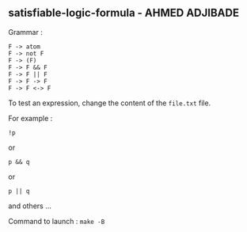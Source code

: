## satisfiable-logic-formula - AHMED ADJIBADE

Grammar :

```
F -> atom
F -> not F
F -> (F)
F -> F && F
F -> F || F
F -> F -> F
F -> F <-> F
```

To test an expression, change the content of the `file.txt` file.

For example :

```
!p
```

or

```
p && q
```

or

```
p || q
```

and others ...

Command to launch : `make -B`
